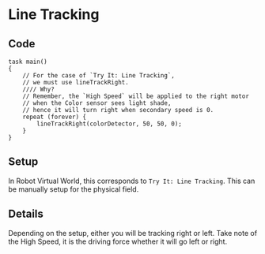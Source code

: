 # Line Tracking

## Code
```
task main()
{
	// For the case of `Try It: Line Tracking`,
	// we must use lineTrackRight.
	//// Why?
	// Remember, the `High Speed` will be applied to the right motor
	// when the Color sensor sees light shade,
	// hence it will turn right when secondary speed is 0.
	repeat (forever) {
		lineTrackRight(colorDetector, 50, 50, 0);
	}
}
```

## Setup
In Robot Virtual World, this corresponds to `Try It: Line Tracking`.
This can be manually setup for the physical field.

## Details
Depending on the setup, either you will be tracking right or left.
Take note of the High Speed, it is the driving force whether it will
go left or right.
